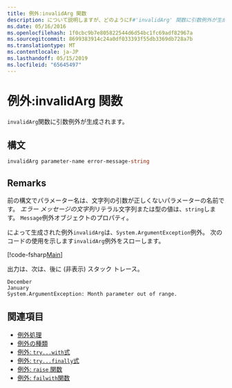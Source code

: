 ```yaml
---
title: 例外:invalidArg 関数
description: について説明しますが、どのようにF#'invalidArg' 関数に引数例外が生成されます。
ms.date: 05/16/2016
ms.openlocfilehash: 1f0cbc9b7e805822544d6d54bc1fc69adf82967a
ms.sourcegitcommit: 8699383914c24a0df033393f55db3369db728a7b
ms.translationtype: MT
ms.contentlocale: ja-JP
ms.lasthandoff: 05/15/2019
ms.locfileid: "65645497"
---
```

# <a name="exceptions-the-invalidarg-function"></a>例外:invalidArg 関数

`invalidArg`関数に引数例外が生成されます。

## <a name="syntax"></a>構文

```fsharp
invalidArg parameter-name error-message-string
```

## <a name="remarks"></a>Remarks

前の構文でパラメーター名は、文字列の引数が正しくないパラメーターの名前です。 *エラー メッセージの文字列*リテラル文字列または型の値は、`string`します。 `Message`例外オブジェクトのプロパティ。

によって生成された例外`invalidArg`は、`System.ArgumentException`例外。 次のコードの使用を示します`invalidArg`例外をスローします。

[!code-fsharp[Main](../../../../samples/snippets/fsharp/lang-ref-2/snippet6101.fs)]

出力は、次は、後に (非表示) スタック トレース。

```
December
January
System.ArgumentException: Month parameter out of range.
```

## <a name="see-also"></a>関連項目

- [例外処理](index.md)
- [例外の種類](exception-types.md)
- [例外: `try...with`式](the-try-with-expression.md)
- [例外: `try...finally`式](the-try-finally-expression.md)
- [例外: `raise` 関数](the-raise-function.md)
- [例外: `failwith`関数](the-failwith-function.md)
